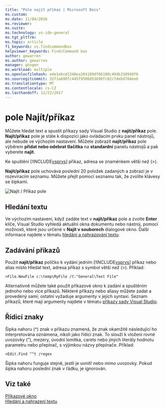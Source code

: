 ```yaml
---
title: "Pole najít příkaz | Microsoft Docs"
ms.custom: 
ms.date: 11/04/2016
ms.reviewer: 
ms.suite: 
ms.technology: vs-ide-general
ms.tgt_pltfrm: 
ms.topic: article
f1_keywords: vs.findcommandbox
helpviewer_keywords: Find/Command box
author: gewarren
ms.author: gewarren
manager: ghogen
ms.workload: multiple
ms.openlocfilehash: ede1e6cd1340ea204199df66108c49db310949f6
ms.sourcegitcommit: 32f1a690fc445f9586d53698fc82c7debd784eeb
ms.translationtype: MT
ms.contentlocale: cs-CZ
ms.lasthandoff: 12/22/2017
---
```

# <a name="findcommand-box"></a>pole Najít/příkaz

Můžete hledat text a spustit příkazy sady Visual Studio z **najít/příkaz** pole. **Najít/příkaz** pole je stále k dispozici jako ovládacím prvku panel nástrojů, ale nebude ve výchozím nastavení. Můžete zobrazit **najít/příkaz** pole výběrem **přidat nebo odebrat tlačítka** na **standardní** panelu nástrojů a pak vyberete **najít**.

Ke spuštění [!INCLUDE[vsprvs](../code-quality/includes/vsprvs_md.md)] příkaz, adresa se znaménkem větší než (>).

**Najít/příkaz** pole uchovává poslední 20 položek zadaných a zobrazí je v rozevíracím seznamu. Můžete přejít pomocí seznamu tak, že zvolíte klávesy se šipkami.

![Najít &#47; Příkaz pole](../ide/media/findcommandbox.png "FindCommandBox")

## <a name="searching-for-text"></a>Hledání textu

Ve výchozím nastavení, když zadáte text v **najít/příkaz** pole a zvolte **Enter** klíče, Visual Studio vyhledá aktuální okna dokumentu nebo nástroj, pomocí možnosti, které jsou určené v **Najít v souborech** dialogové okno. Další informace najdete v tématu [hledání a nahrazování textu](../ide/finding-and-replacing-text.md).

## <a name="entering-commands"></a>Zadávání příkazů

Použít **najít/příkaz** políčko k vydání jedním [!INCLUDE[vsprvs](../code-quality/includes/vsprvs_md.md)] příkaz nebo alias místo Hledat text, adresa příkaz s symbol větší než (>). Příklad:

```
>File.NewFile c:\temp\MyFile /t:"General\Text File"
```

Alternativně můžete také použít příkazové okno k zadání a spuštěním jednoho nebo více příkazů. Některé příkazy nebo aliasy můžete zadat a provedený sami; ostatní vyžaduje argumenty v jejich syntaxi. Seznam příkazů, které mají argumenty najdete v tématu [příkazy sady Visual Studio](../ide/reference/visual-studio-commands.md).

## <a name="escape-characters"></a>Řídicí znaky

Šipka nahoru (^) znak v příkazu znamená, že znak okamžitě následující ho interpretována oznámena, nikoli jako řídicí znak. To slouží k vložení rovné uvozovky ("), mezery, úvodní lomítka, carets nebo jiných literály hodnotu parametru nebo přepínač, s výjimkou názvy přepínače. Příklad:

```
>Edit.Find ^^t /regex
```

Šipka nahoru funguje stejně, jestli je uvnitř nebo mimo uvozovky. Pokud šipka nahoru poslední znak v řádku, je ignorován.

## <a name="see-also"></a>Viz také

[Příkazové okno](../ide/reference/command-window.md)  
[Hledání a nahrazení textu](../ide/finding-and-replacing-text.md)